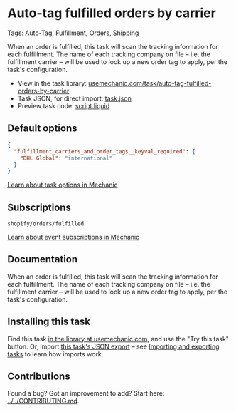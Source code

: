 # Auto-tag fulfilled orders by carrier

Tags: Auto-Tag, Fulfillment, Orders, Shipping

When an order is fulfilled, this task will scan the tracking information for each fulfillment. The name of each tracking company on file – i.e. the fulfillment carrier – will be used to look up a new order tag to apply, per the task's configuration.

* View in the task library: [usemechanic.com/task/auto-tag-fulfilled-orders-by-carrier](https://usemechanic.com/task/auto-tag-fulfilled-orders-by-carrier)
* Task JSON, for direct import: [task.json](../../tasks/auto-tag-fulfilled-orders-by-carrier.json)
* Preview task code: [script.liquid](./script.liquid)

## Default options

```json
{
  "fulfillment_carriers_and_order_tags__keyval_required": {
    "DHL Global": "international"
  }
}
```

[Learn about task options in Mechanic](https://docs.usemechanic.com/article/471-task-options)

## Subscriptions

```liquid
shopify/orders/fulfilled
```

[Learn about event subscriptions in Mechanic](https://docs.usemechanic.com/article/408-subscriptions)

## Documentation

When an order is fulfilled, this task will scan the tracking information for each fulfillment. The name of each tracking company on file – i.e. the fulfillment carrier – will be used to look up a new order tag to apply, per the task's configuration.

## Installing this task

Find this task [in the library at usemechanic.com](https://usemechanic.com/task/auto-tag-fulfilled-orders-by-carrier), and use the "Try this task" button. Or, import [this task's JSON export](../../tasks/auto-tag-fulfilled-orders-by-carrier.json) – see [Importing and exporting tasks](https://docs.usemechanic.com/article/505-importing-and-exporting-tasks) to learn how imports work.

## Contributions

Found a bug? Got an improvement to add? Start here: [../../CONTRIBUTING.md](../../CONTRIBUTING.md).

